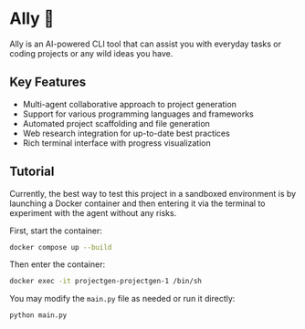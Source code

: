 # Ally 🗿

Ally is an AI-powered CLI tool that can assist you with everyday tasks or coding projects or any wild ideas you have.

## Key Features

- Multi-agent collaborative approach to project generation
- Support for various programming languages and frameworks
- Automated project scaffolding and file generation
- Web research integration for up-to-date best practices
- Rich terminal interface with progress visualization

## Tutorial

Currently, the best way to test this project in a sandboxed environment is by launching a Docker container and then entering it via the terminal to experiment with the agent without any risks.

First, start the container:
```bash
docker compose up --build
```

Then enter the container:
```bash
docker exec -it projectgen-projectgen-1 /bin/sh
```

You may modify the `main.py` file as needed or run it directly:
```bash
python main.py
```
